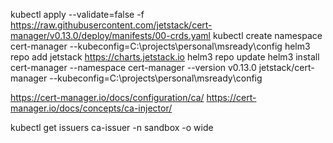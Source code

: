 kubectl apply --validate=false -f https://raw.githubusercontent.com/jetstack/cert-manager/v0.13.0/deploy/manifests/00-crds.yaml
kubectl create namespace cert-manager --kubeconfig=C:\projects\personal\msready\config
helm3 repo add jetstack https://charts.jetstack.io
helm3 repo update
helm3 install cert-manager --namespace cert-manager --version v0.13.0 jetstack/cert-manager --kubeconfig=C:\projects\personal\msready\config



https://cert-manager.io/docs/configuration/ca/
https://cert-manager.io/docs/concepts/ca-injector/

kubectl get issuers ca-issuer -n sandbox -o wide